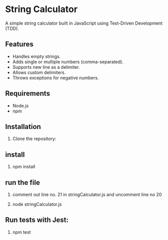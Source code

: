 # String Calculator

A simple string calculator built in JavaScript using Test-Driven Development (TDD).

## Features
- Handles empty strings.
- Adds single or multiple numbers (comma-separated).
- Supports new line as a delimiter.
- Allows custom delimiters.
- Throws exceptions for negative numbers.

## Requirements
- Node.js
- npm

## Installation

1. Clone the repository:

## install
1. npm install

## run the file
1. comment out line no. 21 in stringCalculator.js and uncomment line no 20 

2. node stringCalculator.js


## Run tests with Jest:
1. npm test

